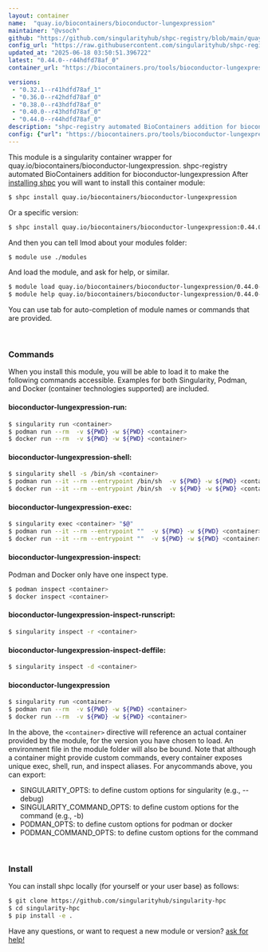 ```yaml
---
layout: container
name:  "quay.io/biocontainers/bioconductor-lungexpression"
maintainer: "@vsoch"
github: "https://github.com/singularityhub/shpc-registry/blob/main/quay.io/biocontainers/bioconductor-lungexpression/container.yaml"
config_url: "https://raw.githubusercontent.com/singularityhub/shpc-registry/main/quay.io/biocontainers/bioconductor-lungexpression/container.yaml"
updated_at: "2025-06-18 03:50:51.396722"
latest: "0.44.0--r44hdfd78af_0"
container_url: "https://biocontainers.pro/tools/bioconductor-lungexpression"

versions:
 - "0.32.1--r41hdfd78af_1"
 - "0.36.0--r42hdfd78af_0"
 - "0.38.0--r43hdfd78af_0"
 - "0.40.0--r43hdfd78af_0"
 - "0.44.0--r44hdfd78af_0"
description: "shpc-registry automated BioContainers addition for bioconductor-lungexpression"
config: {"url": "https://biocontainers.pro/tools/bioconductor-lungexpression", "maintainer": "@vsoch", "description": "shpc-registry automated BioContainers addition for bioconductor-lungexpression", "latest": {"0.44.0--r44hdfd78af_0": "sha256:e634ecfaa9b113ce9dab70484bec9a277c3276cbdd6e379fb22fe1013ad9675a"}, "tags": {"0.32.1--r41hdfd78af_1": "sha256:5d361f045d1d04ab29f199588119ec3834a804edf49412560567976365e403d5", "0.36.0--r42hdfd78af_0": "sha256:5a8c23fcd537a14cf7c845f69d5b88b5a65f775e3c904f75274bfa23d7143f27", "0.38.0--r43hdfd78af_0": "sha256:48d0f8cb895f2e3d442da773ebe9cd1670b3eeed53cce2ac9283436cd539bddb", "0.40.0--r43hdfd78af_0": "sha256:74aa15549fca85b363ddeef64461128cb365a21df219a54b5989ad710be62343", "0.44.0--r44hdfd78af_0": "sha256:e634ecfaa9b113ce9dab70484bec9a277c3276cbdd6e379fb22fe1013ad9675a"}, "docker": "quay.io/biocontainers/bioconductor-lungexpression"}
---
```


This module is a singularity container wrapper for quay.io/biocontainers/bioconductor-lungexpression.
shpc-registry automated BioContainers addition for bioconductor-lungexpression
After [installing shpc](#install) you will want to install this container module:


```bash
$ shpc install quay.io/biocontainers/bioconductor-lungexpression
```

Or a specific version:

```bash
$ shpc install quay.io/biocontainers/bioconductor-lungexpression:0.44.0--r44hdfd78af_0
```

And then you can tell lmod about your modules folder:

```bash
$ module use ./modules
```

And load the module, and ask for help, or similar.

```bash
$ module load quay.io/biocontainers/bioconductor-lungexpression/0.44.0--r44hdfd78af_0
$ module help quay.io/biocontainers/bioconductor-lungexpression/0.44.0--r44hdfd78af_0
```

You can use tab for auto-completion of module names or commands that are provided.

<br>

### Commands

When you install this module, you will be able to load it to make the following commands accessible.
Examples for both Singularity, Podman, and Docker (container technologies supported) are included.

#### bioconductor-lungexpression-run:

```bash
$ singularity run <container>
$ podman run --rm  -v ${PWD} -w ${PWD} <container>
$ docker run --rm  -v ${PWD} -w ${PWD} <container>
```

#### bioconductor-lungexpression-shell:

```bash
$ singularity shell -s /bin/sh <container>
$ podman run --it --rm --entrypoint /bin/sh  -v ${PWD} -w ${PWD} <container>
$ docker run --it --rm --entrypoint /bin/sh  -v ${PWD} -w ${PWD} <container>
```

#### bioconductor-lungexpression-exec:

```bash
$ singularity exec <container> "$@"
$ podman run --it --rm --entrypoint ""  -v ${PWD} -w ${PWD} <container> "$@"
$ docker run --it --rm --entrypoint ""  -v ${PWD} -w ${PWD} <container> "$@"
```

#### bioconductor-lungexpression-inspect:

Podman and Docker only have one inspect type.

```bash
$ podman inspect <container>
$ docker inspect <container>
```

#### bioconductor-lungexpression-inspect-runscript:

```bash
$ singularity inspect -r <container>
```

#### bioconductor-lungexpression-inspect-deffile:

```bash
$ singularity inspect -d <container>
```



#### bioconductor-lungexpression

```bash
$ singularity run <container>
$ podman run --rm  -v ${PWD} -w ${PWD} <container>
$ docker run --rm  -v ${PWD} -w ${PWD} <container>
```


In the above, the `<container>` directive will reference an actual container provided
by the module, for the version you have chosen to load. An environment file in the
module folder will also be bound. Note that although a container
might provide custom commands, every container exposes unique exec, shell, run, and
inspect aliases. For anycommands above, you can export:

 - SINGULARITY_OPTS: to define custom options for singularity (e.g., --debug)
 - SINGULARITY_COMMAND_OPTS: to define custom options for the command (e.g., -b)
 - PODMAN_OPTS: to define custom options for podman or docker
 - PODMAN_COMMAND_OPTS: to define custom options for the command

<br>

### Install

You can install shpc locally (for yourself or your user base) as follows:

```bash
$ git clone https://github.com/singularityhub/singularity-hpc
$ cd singularity-hpc
$ pip install -e .
```

Have any questions, or want to request a new module or version? [ask for help!](https://github.com/singularityhub/singularity-hpc/issues)